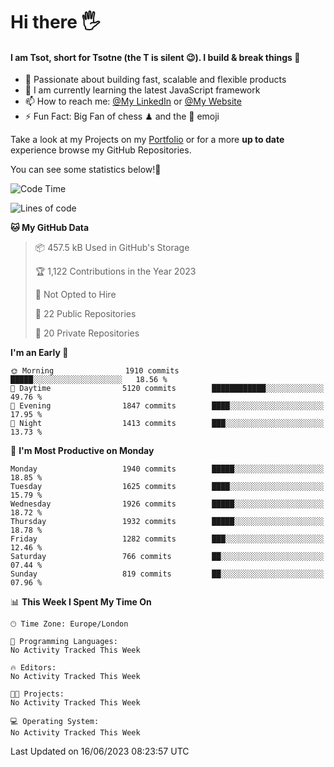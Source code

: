 # Hi there :raised_hand_with_fingers_splayed:
#### I am Tsot, short for Tsotne (the T is silent :wink:). I build & break things :space_invader:
- :telescope: Passionate about building fast, scalable and flexible products
- :seedling: I am currently learning the latest JavaScript framework 
- :mailbox: How to reach me: [@My LinkedIn](https://www.linkedin.com/in/tsotne-gvadzabia/) or [@My Website](https://tsotne.co.uk/contact)
- :zap: Fun Fact: Big Fan of chess ♟ and the 👾 emoji

Take a look at my Projects on my [Portfolio](https://tsotne.co.uk/) or for a more **up to date** experience browse my GitHub Repositories.

You can see some statistics below!:space_invader:
<!--START_SECTION:waka-->
![Code Time](http://img.shields.io/badge/Code%20Time-761%20hrs%202%20mins-blue)

![Lines of code](https://img.shields.io/badge/From%20Hello%20World%20I%27ve%20Written-5.6%20million%20lines%20of%20code-blue)

**🐱 My GitHub Data** 

> 📦 457.5 kB Used in GitHub's Storage 
 > 
> 🏆 1,122 Contributions in the Year 2023
 > 
> 🚫 Not Opted to Hire
 > 
> 📜 22 Public Repositories 
 > 
> 🔑 20 Private Repositories 
 > 
**I'm an Early 🐤** 

```text
🌞 Morning                1910 commits        █████░░░░░░░░░░░░░░░░░░░░   18.56 % 
🌆 Daytime                5120 commits        ████████████░░░░░░░░░░░░░   49.76 % 
🌃 Evening                1847 commits        ████░░░░░░░░░░░░░░░░░░░░░   17.95 % 
🌙 Night                  1413 commits        ███░░░░░░░░░░░░░░░░░░░░░░   13.73 % 
```
📅 **I'm Most Productive on Monday** 

```text
Monday                   1940 commits        █████░░░░░░░░░░░░░░░░░░░░   18.85 % 
Tuesday                  1625 commits        ████░░░░░░░░░░░░░░░░░░░░░   15.79 % 
Wednesday                1926 commits        █████░░░░░░░░░░░░░░░░░░░░   18.72 % 
Thursday                 1932 commits        █████░░░░░░░░░░░░░░░░░░░░   18.78 % 
Friday                   1282 commits        ███░░░░░░░░░░░░░░░░░░░░░░   12.46 % 
Saturday                 766 commits         ██░░░░░░░░░░░░░░░░░░░░░░░   07.44 % 
Sunday                   819 commits         ██░░░░░░░░░░░░░░░░░░░░░░░   07.96 % 
```


📊 **This Week I Spent My Time On** 

```text
🕑︎ Time Zone: Europe/London

💬 Programming Languages: 
No Activity Tracked This Week

🔥 Editors: 
No Activity Tracked This Week

🐱‍💻 Projects: 
No Activity Tracked This Week

💻 Operating System: 
No Activity Tracked This Week
```


 Last Updated on 16/06/2023 08:23:57 UTC
<!--END_SECTION:waka-->
